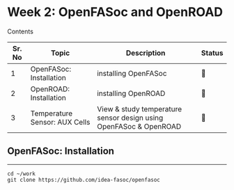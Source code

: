 # Week 2: OpenFASoc and OpenROAD

Contents

Sr. No | Topic | Description | Status |
---|---|---|---|
1 | OpenFASoc: Installation| installing OpenFASoc| :construction:|
2 | OpenROAD: Installation  | installing OpenROAD  |  :construction: |  |
3 | Temperature Sensor: AUX Cells | View & study temperature sensor design using OpenFASoc & OpenROAD |  :construction:  |

## OpenFASoc: Installation
----

```
cd ~/work
git clone https://github.com/idea-fasoc/openfasoc
```

